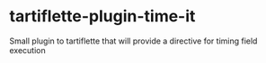 # tartiflette-plugin-time-it
Small plugin to tartiflette that will provide a directive for timing field execution
